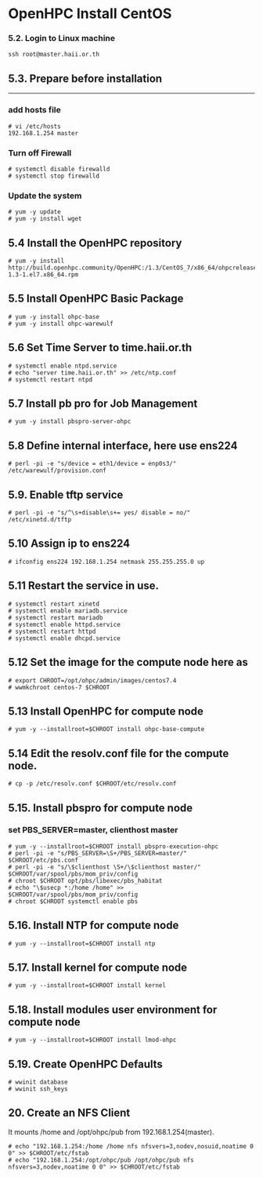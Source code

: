 OpenHPC Install CentOS
======================


### 5.2. Login to Linux machine 
```
ssh root@master.haii.or.th
```

## 5.3. Prepare before installation 
--------------------------------

### add hosts file 
```
# vi /etc/hosts
192.168.1.254 master
```

### Turn off Firewall 
```
# systemctl disable firewalld
# systemctl stop firewalld
```

### Update the system
```
# yum -y update
# yum -y install wget
```

## 5.4 Install the OpenHPC repository
```
# yum -y install http://build.openhpc.community/OpenHPC:/1.3/CentOS_7/x86_64/ohpcrelease-1.3-1.el7.x86_64.rpm
```

## 5.5 Install OpenHPC Basic Package 
```
# yum -y install ohpc-base
# yum -y install ohpc-warewulf
```

## 5.6 Set Time Server to time.haii.or.th
```
# systemctl enable ntpd.service
# echo "server time.haii.or.th" >> /etc/ntp.conf
# systemctl restart ntpd
```

## 5.7 Install pb pro for Job Management 
```
# yum -y install pbspro-server-ohpc
```

## 5.8 Define internal interface, here use ens224
```
# perl -pi -e "s/device = eth1/device = enp0s3/" /etc/warewulf/provision.conf
```

## 5.9. Enable tftp service 
```
# perl -pi -e "s/^\s+disable\s+= yes/ disable = no/" /etc/xinetd.d/tftp
```

## 5.10 Assign ip to ens224
```
# ifconfig ens224 192.168.1.254 netmask 255.255.255.0 up
```

## 5.11 Restart the service in use. 
```
# systemctl restart xinetd
# systemctl enable mariadb.service
# systemctl restart mariadb
# systemctl enable httpd.service
# systemctl restart httpd
# systemctl enable dhcpd.service
```

## 5.12 Set the image for the compute node here as 
```
# export CHROOT=/opt/ohpc/admin/images/centos7.4
# wwmkchroot centos-7 $CHROOT
```

## 5.13 Install OpenHPC for compute node 
```
# yum -y --installroot=$CHROOT install ohpc-base-compute
```

## 5.14 Edit the resolv.conf file for the compute node. 
```
# cp -p /etc/resolv.conf $CHROOT/etc/resolv.conf
```

## 5.15. Install pbspro for compute node 

### set PBS_SERVER=master, clienthost master 
```
# yum -y --installroot=$CHROOT install pbspro-execution-ohpc
# perl -pi -e "s/PBS_SERVER=\S+/PBS_SERVER=master/" $CHROOT/etc/pbs.conf
# perl -pi -e "s/\$clienthost \S+/\$clienthost master/" $CHROOT/var/spool/pbs/mom_priv/config
# chroot $CHROOT opt/pbs/libexec/pbs_habitat
# echo "\$usecp *:/home /home" >> $CHROOT/var/spool/pbs/mom_priv/config
# chroot $CHROOT systemctl enable pbs
```

## 5.16. Install NTP for compute node 
```
# yum -y --installroot=$CHROOT install ntp
```

## 5.17. Install kernel for compute node 
```
# yum -y --installroot=$CHROOT install kernel
```

## 5.18. Install modules user environment for compute node 
```
# yum -y --installroot=$CHROOT install lmod-ohpc
```

## 5.19. Create OpenHPC Defaults 
```
# wwinit database
# wwinit ssh_keys
```

## 20. Create an NFS Client 
It mounts /home and /opt/ohpc/pub from 192.168.1.254(master).
```
# echo "192.168.1.254:/home /home nfs nfsvers=3,nodev,nosuid,noatime 0 0" >> $CHROOT/etc/fstab
# echo "192.168.1.254:/opt/ohpc/pub /opt/ohpc/pub nfs nfsvers=3,nodev,noatime 0 0" >> $CHROOT/etc/fstab
```


